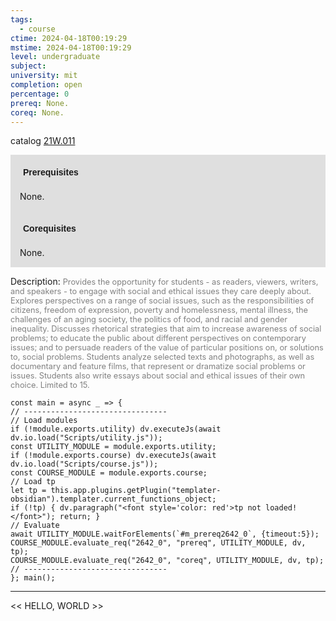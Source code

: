 ```yaml
---
tags:
  - course
ctime: 2024-04-18T00:19:29
mstime: 2024-04-18T00:19:29
level: undergraduate
subject: 
university: mit
completion: open
percentage: 0
prereq: None.
coreq: None.
---
```


catalog [21W.011](http://student.mit.edu/catalog/m21Wa.html#21W.011)

<span style="display: block; padding: 15px; background-color: rgb(100, 100, 100, 0.2);"><font id="m_prereq2642_0" style="display: block; font-family: Arial, sans-serif; font-weight: bold; padding: 5px">Prerequisites</font><br><span id="prereq2642_0">None.</span></span>
<span style="display: block; padding: 15px; background-color: rgb(100, 100, 100, 0.2);"><font id="m_coreq2642_0" style="display: block; font-family: Arial, sans-serif; font-weight: bold; padding: 5px">Corequisites</font><br><span id="coreq2642_0">None.</span></span>

<font style="">Description:</font>
<font style="color: grey; font-size: 0.8rem;">Provides the opportunity for students - as readers, viewers, writers, and speakers - to engage with social and ethical issues they care deeply about. Explores perspectives on a range of social issues, such as the responsibilities of citizens, freedom of expression, poverty and homelessness, mental illness, the challenges of an aging society, the politics of food, and racial and gender inequality. Discusses rhetorical strategies that aim to increase awareness of social problems; to educate the public about different perspectives on contemporary issues; and to persuade readers of the value of particular positions on, or solutions to, social problems. Students analyze selected texts and photographs, as well as documentary and feature films, that represent or dramatize social problems or issues. Students also write essays about social and ethical issues of their own choice. Limited to 15.</font>

```dataviewjs
const main = async _ => {
// --------------------------------
// Load modules
if (!module.exports.utility) dv.executeJs(await dv.io.load("Scripts/utility.js"));
const UTILITY_MODULE = module.exports.utility;
if (!module.exports.course) dv.executeJs(await dv.io.load("Scripts/course.js"));
const COURSE_MODULE = module.exports.course;
// Load tp
let tp = this.app.plugins.getPlugin("templater-obsidian").templater.current_functions_object;
if (!tp) { dv.paragraph("<font style='color: red'>tp not loaded!</font>"); return; }
// Evaluate
await UTILITY_MODULE.waitForElements(`#m_prereq2642_0`, {timeout:5});
COURSE_MODULE.evaluate_req("2642_0", "prereq", UTILITY_MODULE, dv, tp);
COURSE_MODULE.evaluate_req("2642_0", "coreq", UTILITY_MODULE, dv, tp);
// --------------------------------
}; main();
```

---

<< HELLO, WORLD >>

